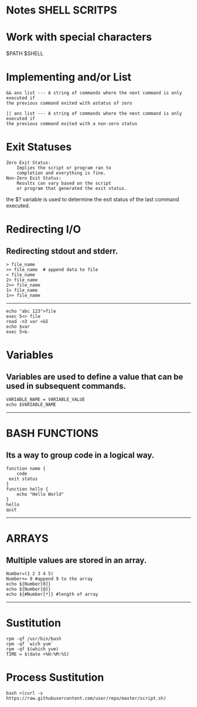 # Notes SHELL SCRITPS

# Work with special characters 
  $PATH
  $SHELL

# Implementing and/or List 

    && ans list --- A string of commands where the next command is only executed if
    the previous command exited with astatus of zero

    || ans list --- A string of commands where the next command is only executed if
    the previous command exited with a non-zero status

# Exit Statuses 
    Zero Exit Status:
        Implies the script or program ran to
        completion and everything is fine.
    Non-Zero Exit Status:
        Results can vary based on the script
        or program that generated the exit status.
        
 the $? variable is used to determine the exit status of the last command executed.

 # Redirecting I/O
 Redirecting stdout and stderr. 
--------------------------------------------------------------------------------
    > file_name
    >> file_name  # append data to file
    < file_name
    2> file_name
    2>> file_name
    1> file_name
    1>> file_name
 --------------------------------------------------------------------------------
    echo "abc 123">file
    exec 5<> file
    read -n3 var <&5
    echo $var
    exec 5>&-

# Variables 
Variables are used to define a value that can be used in subsequent commands.
--------------------------------------------------------------------------------
    VARIABLE_NAME = VARIABLE_VALUE
    echo $VARIABLE_NAME
---------------------------------
# BASH FUNCTIONS 
Its a way to group code in a logical way.
--------------------------------------------------------------------------------
    function name {
        code
     exit status
    }
    function hello {
        echo "Hello World"
    }
    hello
    quit 
--------------------------------------------------------------------------------
# ARRAYS 
Multiple values are stored in an array.
--------------------------------------------------------------------------------
    Number=(1 2 3 4 5)
    Number+= 9 #append 9 to the array
    echo ${Number[0]}
    echo ${Number[@]}
    echo ${#Number[*]} #length of array
--------------------------------------------------------------------------------

# Sustitution 
    rpm -qf /usr/bin/bash
    rpm -qf `wich yum`
    rpm -qf $(which yum)
    TIME = $(date +%H:%M:%S)
# Process Sustitution
    bash <(curl -s https://raw.githubusercontent.com/user/repo/master/script.sh)